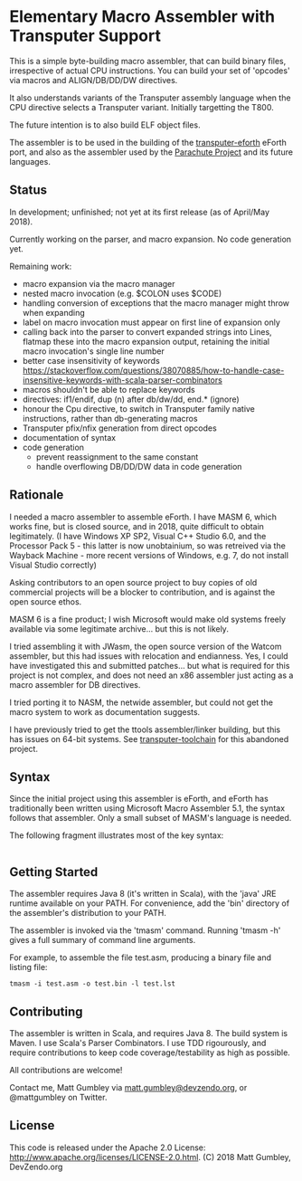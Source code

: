 Elementary Macro Assembler with Transputer Support
==================================================
This is a simple byte-building macro assembler, that can build binary files,
irrespective of actual CPU instructions. You can build your set of 'opcodes'
via macros and ALIGN/DB/DD/DW directives.

It also understands variants of the Transputer assembly language when the CPU
directive selects a Transputer variant. Initially targetting the T800.

The future intention is to also build ELF object files.

The assembler is to be used in the building of the
[transputer-eforth](https://bitbucket.org/devzendo/transputer-eforth) eForth
port, and also as the assembler used by the [Parachute
Project](https://devzendo.github.io/parachute) and its future languages.

Status
------
In development; unfinished; not yet at its first release (as of April/May 2018).

Currently working on the parser, and macro expansion. No code generation yet.

Remaining work:

* macro expansion via the macro manager
* nested macro invocation (e.g. $COLON uses $CODE)
* handling conversion of exceptions that the macro manager might throw when expanding
* label on macro invocation must appear on first line of expansion only
* calling back into the parser to convert expanded strings into Lines, flatmap these into the macro expansion
  output, retaining the initial macro invocation's single line number
* better case insensitivity of keywords https://stackoverflow.com/questions/38070885/how-to-handle-case-insensitive-keywords-with-scala-parser-combinators
* macros shouldn't be able to replace keywords
* directives: if1/endif, dup (n) after db/dw/dd, end.* (ignore)
* honour the Cpu directive, to switch in Transputer family native instructions, rather than db-generating macros
* Transputer pfix/nfix generation from direct opcodes
* documentation of syntax
* code generation
  * prevent reassignment to the same constant
  * handle overflowing DB/DD/DW data in code generation

Rationale
---------
I needed a macro assembler to assemble eForth. I have MASM 6, which works fine,
but is closed source, and in 2018, quite difficult to obtain legitimately. (I
have Windows XP SP2, Visual C++ Studio 6.0, and the Processor Pack 5 - this
latter is now unobtainium, so was retreived via the Wayback Machine - more
recent versions of Windows, e.g. 7, do not install Visual Studio correctly)

Asking contributors to an open source project to buy copies of old commercial
projects will be a blocker to contribution, and is against the open source
ethos. 

MASM 6 is a fine product; I wish Microsoft would make old systems freely available
via some legitimate archive... but this is not likely.

I tried assembling it with JWasm, the open source version of the Watcom
assembler, but this had issues with relocation and endianness. Yes, I could have
investigated this and submitted patches... but what is required for this project
is not complex, and does not need an x86 assembler just acting as a macro
assembler for DB directives.

I tried porting it to NASM, the netwide assembler, but could not get the macro
system to work as documentation suggests.

I have previously tried to get the ttools assembler/linker building, but this
has issues on 64-bit systems. See 
[transputer-toolchain](https://bitbucket.org/devzendo/transputer-toolchain) for
this abandoned project.


Syntax
------
Since the initial project using this assembler is eForth, and eForth has
traditionally been written using Microsoft Macro Assembler 5.1, the syntax
follows that assembler. Only a small subset of MASM's language is needed.

The following fragment illustrates most of the key syntax:
```
```

Getting Started
----------------
The assembler requires Java 8 (it's written in Scala), with the 'java' JRE
runtime available on your PATH. For convenience, add the 'bin' directory of the
assembler's distribution to your PATH.

The assembler is invoked via the 'tmasm' command. Running 'tmasm -h' gives a
full summary of command line arguments.

For example, to assemble the file test.asm, producing a binary file and listing
file:

```
tmasm -i test.asm -o test.bin -l test.lst
```

Contributing
------------
The assembler is written in Scala, and requires Java 8. The build system is
Maven. I use Scala's Parser Combinators. I use TDD rigourously, and require
contributions to keep code coverage/testability as high as possible. 

All contributions are welcome!

Contact me, Matt Gumbley via matt.gumbley@devzendo.org, or @mattgumbley on
Twitter.


License
-------
This code is released under the Apache 2.0 License: http://www.apache.org/licenses/LICENSE-2.0.html.
(C) 2018 Matt Gumbley, DevZendo.org

